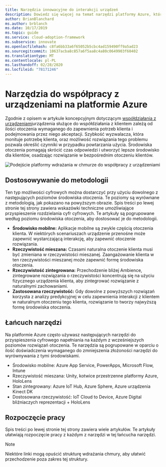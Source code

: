 ```yaml
---
title: Narzędzia innowacyjne do interakcji urządzeń
description: Dowiedz się więcej na temat narzędzi platformy Azure, które umożliwiają współpracę z urządzeniami i środowiskami otoczenia, które rozszerzają naturalne otoczenie i zachowania klientów.
author: BrianBlanchard
ms.author: brblanch
ms.date: 10/17/2019
ms.topic: guide
ms.service: cloud-adoption-framework
ms.subservice: innovate
ms.openlocfilehash: c8fa6bb33a6f65052b5cbc4ad159490ff9a5ad23
ms.sourcegitcommit: 10637acba8c857a6f5aa8c4a80c0649903f60402
ms.translationtype: MT
ms.contentlocale: pl-PL
ms.lasthandoff: 02/28/2020
ms.locfileid: "78171246"
---
```

# <a name="tools-to-interact-with-devices-in-azure"></a>Narzędzia do współpracy z urządzeniami na platformie Azure

Zgodnie z opisem w artykule koncepcyjnym dotyczącym [współdziałania z urządzeniami](../considerations/devices.md)urządzenia służące do współdziałania z klientem zależą od ilości otoczenia wymaganego do zapewnienia potrzeb klienta i podejmowania przez niego akceptacji. Szybkość wyzwalacza, która monituje potrzebę klienta, oraz możliwość rozwiązania tego problemu pozwala określić czynniki w przypadku powtarzania użycia. Środowiska otoczenia pomagają skrócić czas odpowiedzi i utworzyć lepsze środowisko dla klientów, osadzając rozwiązanie w bezpośrednim otoczeniu klientów.

![Podejście platformy wdrażania w chmurze do współpracy z urządzeniami](../../_images/innovate/ambient-experiences.png)

## <a name="alignment-to-the-methodology"></a>Dostosowywanie do metodologii

Ten typ możliwości cyfrowych można dostarczyć przy użyciu dowolnego z następujących poziomów środowiska otoczenia. Te poziomy są wyrównane z metodologią, jak pokazano na powyższym obrazie. Spis treści po lewej stronie tej strony zawiera wskazówki techniczne umożliwiające przyspieszenie rozdzielania cyfr cyfrowych. Te artykuły są pogrupowane według poziomu środowiska otoczenia, aby dostosować je do metodologii.

- **Środowisko mobilne:** Aplikacje mobilne są zwykle częścią otoczenia klienta. W niektórych scenariuszach urządzenie przenośne może zapewnić wystarczającą interakcję, aby zapewnić otoczenie rozwiązania.
- **Rzeczywistość mieszana:** Czasami naturalna otoczenie klienta musi być zmieniana w rzeczywistości mieszanej. Zaangażowanie klienta w ten rzeczywistości mieszanej może zapewnić formę środowiska otoczenia.
- **Rzeczywistość zintegrowana:** Przechodzenie bliżej Ambience, zintegrowane rozwiązania o rzeczywistości koncentrują się na użyciu fizycznego urządzenia klienta, aby zintegrować rozwiązanie z naturalnymi zachowaniami.
- **Zastosowana rzeczywistość:** Gdy dowolne z powyższych rozwiązań korzysta z analizy predykcyjnej w celu zapewnienia interakcji z klientem w naturalnym otoczeniu tego klienta, rozwiązanie to tworzy najwyższą formę środowiska otoczenia.

## <a name="toolchain"></a>Łańcuch narzędzi

Na platformie Azure często używasz następujących narzędzi do przyspieszenia cyfrowego napełniania na każdym z wcześniejszych poziomów rozwiązań otoczenia. Te narzędzia są pogrupowane w oparciu o ilość doświadczenia wymaganego do zmniejszenia złożoności narzędzi do wyrównywania z tymi środowiskami.

- Środowisko mobilne: Azure App Service, PowerApps, Microsoft Flow, Intune
- Rzeczywistość mieszana: Unity, kotwice przestrzenne platformy Azure, HoloLens
- Stan zintegrowany: Azure IoT Hub, Azure Sphere, Azure urządzenia Kinect DK
- Dostosowana rzeczywistość: IoT Cloud to Device, Azure Digital bliźniaczych reprezentacji + HoloLens

## <a name="get-started"></a>Rozpoczęcie pracy

Spis treści po lewej stronie tej strony zawiera wiele artykułów. Te artykuły ułatwiają rozpoczęcie pracy z każdym z narzędzi w tej łańcucha narzędzi.

> [!NOTE]
> Niektóre linki mogą opuścić strukturę wdrażania chmury, aby ułatwić przechodzenie poza zakres tej struktury.
